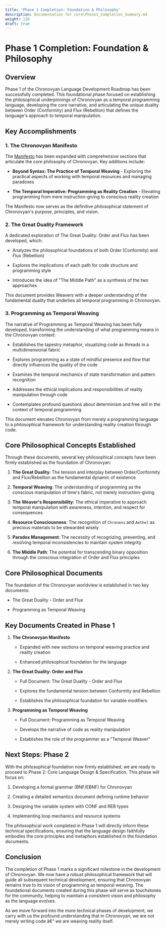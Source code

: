 ```yaml
---
title: 'Phase 1 Completion: Foundation & Philosophy'
description: Documentation for core\Phase1_Completion_Summary.md
weight: 120
draft: true
---
```


# Phase 1 Completion: Foundation & Philosophy



## Overview



Phase 1 of the Chronovyan Language Development Roadmap has been successfully completed. This foundational phase focused on establishing the philosophical underpinnings of Chronovyan as a temporal programming language, developing the core narrative, and articulating the unique duality between Order (Conformity) and Flux (Rebellion) that defines the language's approach to temporal manipulation.



## Key Accomplishments



### 1. The Chronovyan Manifesto



The [Manifesto](./Manifesto.md) has been expanded with comprehensive sections that articulate the core philosophy of Chronovyan. Key additions include:



- **Beyond Syntax: The Practice of Temporal Weaving** - Exploring the practical aspects of working with temporal resources and managing paradoxes

- **The Temporal Imperative: Programming as Reality Creation** - Elevating programming from mere instruction-giving to conscious reality creation



The Manifesto now serves as the definitive philosophical statement of Chronovyan's purpose, principles, and vision.



### 2. The Great Duality Framework



A dedicated exploration of The Great Duality: Order and Flux has been developed, which:



- Analyzes the philosophical foundations of both Order (Conformity) and Flux (Rebellion)

- Explores the implications of each path for code structure and programming style

- Introduces the idea of "The Middle Path" as a synthesis of the two approaches



This document provides Weavers with a deeper understanding of the fundamental duality that underlies all temporal programming in Chronovyan.



### 3. Programming as Temporal Weaving



The narrative of Programming as Temporal Weaving has been fully developed, transforming the understanding of what programming means in the Chronovyan context:



- Establishes the tapestry metaphor, visualizing code as threads in a multidimensional fabric

- Explores programming as a state of mindful presence and flow that directly influences the quality of the code

- Examines the temporal mechanics of state transformation and pattern recognition

- Addresses the ethical implications and responsibilities of reality manipulation through code

- Contemplates profound questions about determinism and free will in the context of temporal programming



This document elevates Chronovyan from merely a programming language to a philosophical framework for understanding reality creation through code.



## Core Philosophical Concepts Established



Through these documents, several key philosophical concepts have been firmly established as the foundation of Chronovyan:



1. **The Great Duality**: The tension and interplay between Order/Conformity and Flux/Rebellion as the fundamental dynamic of existence



2. **Temporal Weaving**: The understanding of programming as the conscious manipulation of time's fabric, not merely instruction-giving



3. **The Weaver's Responsibility**: The ethical imperative to approach temporal manipulation with awareness, intention, and respect for consequences



4. **Resource Consciousness**: The recognition of `Chronons` and `Aethel` as precious materials to be stewarded wisely



5. **Paradox Management**: The necessity of recognizing, preventing, and resolving temporal inconsistencies to maintain system integrity



6. **The Middle Path**: The potential for transcending binary opposition through the conscious integration of Order and Flux principles



## Core Philosophical Documents



The foundation of the Chronovyan worldview is established in two key documents:



- The Great Duality - Order and Flux

- Programming as Temporal Weaving



## Key Documents Created in Phase 1



1. **The Chronovyan Manifesto**

   - Expanded with new sections on temporal weaving practice and reality creation

   - Enhanced philosophical foundation for the language



2. **The Great Duality: Order and Flux**

   - Full Document: The Great Duality - Order and Flux

   - Explores the fundamental tension between Conformity and Rebellion

   - Establishes the philosophical foundation for variable modifiers



3. **Programming as Temporal Weaving**

   - Full Document: Programming as Temporal Weaving

   - Develops the narrative of code as reality manipulation

   - Establishes the role of the programmer as a "Temporal Weaver"



## Next Steps: Phase 2



With the philosophical foundation now firmly established, we are ready to proceed to Phase 2: Core Language Design & Specification. This phase will focus on:



1. Developing a formal grammar (BNF/EBNF) for Chronovyan

2. Creating a detailed semantics document defining runtime behavior

3. Designing the variable system with CONF and REB types

4. Implementing loop mechanics and resource systems



The philosophical work completed in Phase 1 will directly inform these technical specifications, ensuring that the language design faithfully embodies the core principles and metaphors established in the foundation documents.



## Conclusion



The completion of Phase 1 marks a significant milestone in the development of Chronovyan. We now have a robust philosophical framework that will guide all subsequent technical development, ensuring that Chronovyan remains true to its vision of programming as temporal weaving. The foundational documents created during this phase will serve as touchstones for the community, helping to maintain a consistent vision and philosophy as the language evolves.



As we move forward into the more technical phases of development, we carry with us the profound understanding that in Chronovyan, we are not merely writing code â€“ we are weaving reality itself.